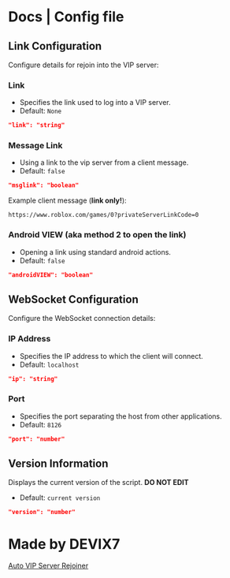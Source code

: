 # Docs | Config file

## Link Configuration

Configure details for rejoin into the VIP server:

### Link
- Specifies the link used to log into a VIP server.
- Default: `None`
```json
"link": "string"
```

### Message Link
- Using a link to the vip server from a client message.
- Default: `false`
```json
"msglink": "boolean"
```

Example client message (**link only!**):

```
https://www.roblox.com/games/0?privateServerLinkCode=0
```

### Android VIEW (aka method 2 to open the link)
- Opening a link using standard android actions.
- Default: `false`
```json
"androidVIEW": "boolean"
```

## WebSocket Configuration

Configure the WebSocket connection details:

### IP Address
- Specifies the IP address to which the client will connect.
- Default: `localhost`
```json
"ip": "string"
```

### Port
- Specifies the port separating the host from other applications.
- Default: `8126`
```json
"port": "number"
```

## Version Information

Displays the current version of the script. **DO NOT EDIT**

- Default: `current version`
```json
"version": "number"
```

# Made by DEVIX7
[Auto VIP Server Rejoiner](https://github.com/DEVIX7/Auto-vip-server-rejoiner)
